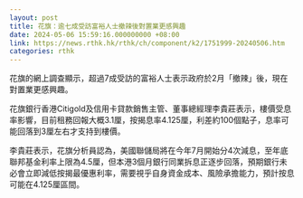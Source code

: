 ```yaml
---
layout: post
title: 花旗：逾七成受訪富裕人士撤辣後對置業更感興趣
date: 2024-05-06 15:59:16.000000000 +08:00
link: https://news.rthk.hk/rthk/ch/component/k2/1751999-20240506.htm
categories: rthk
---
```


花旗的網上調查顯示，超過7成受訪的富裕人士表示政府於2月「撤辣」後，現在對置業更感興趣。

花旗銀行香港Citigold及信用卡貸款銷售主管、董事總經理李貴莊表示，樓價受息率影響，目前租務回報大概3.1厘，按揭息率4.125厘，利差約100個點子，息率可能回落到3厘左右才支持到樓價。

李貴莊表示，花旗分析員認為，美國聯儲局將在今年7月開始分4次減息，至年底聯邦基金利率上限為4.5厘，但本港3個月銀行同業拆息正逐步回落，預期銀行未必會立即減低按揭最優惠利率，需要視乎自身資金成本、風險承擔能力，預計按息可能在4.125厘區間。
